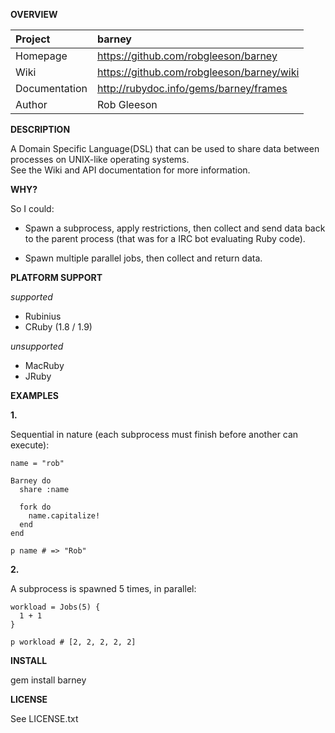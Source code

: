 __OVERVIEW__


| Project         | barney    
|:----------------|:--------------------------------------------------
| Homepage        | https://github.com/robgleeson/barney
| Wiki            | https://github.com/robgleeson/barney/wiki
| Documentation   | http://rubydoc.info/gems/barney/frames 
| Author          | Rob Gleeson             


__DESCRIPTION__

  A Domain Specific Language(DSL) that can be used to share data between 
  processes on UNIX-like operating systems.  
  See the Wiki and API documentation for more information.


__WHY?__

So I could:

* Spawn a subprocess, apply restrictions, then collect and send data back   
  to the parent process (that was for a IRC bot evaluating Ruby code).

* Spawn multiple parallel jobs, then collect and return data.  


__PLATFORM SUPPORT__

_supported_

  * Rubinius
  * CRuby (1.8 / 1.9)

_unsupported_
  
  * MacRuby
  * JRuby


__EXAMPLES__

__1.__

Sequential in nature (each subprocess must finish before another can execute):

    name = "rob"

    Barney do
      share :name
      
      fork do 
        name.capitalize!
      end
    end

    p name # => "Rob"
    
__2.__

A subprocess is spawned 5 times, in parallel:

    workload = Jobs(5) {
      1 + 1
    }

    p workload # [2, 2, 2, 2, 2]

__INSTALL__

  gem install barney

__LICENSE__

  
  See LICENSE.txt


 
